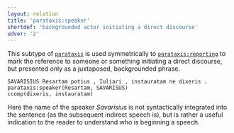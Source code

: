 ```yaml
---
layout: relation
title: 'parataxis:speaker'
shortdef: 'backgrounded actor initiating a direct discourse'
udver: '2'
---
```


This subtype of [`parataxis`](u-dep/parataxis) is used symmetrically to [`parataxis:reporting`](la-dep/parataxis-reporting) to mark the reference to someone or something initiating a direct discourse, but presented only as a juxtaposed, backgrounded phrase.


~~~ sdparse
SAVARISIUS Resartam potius , Iuliari , instauratam ne dixeris . 
parataxis:speaker(Resartam, SAVARISUS)
ccomp(dixeris, instauratam)
~~~

Here the name of the speaker *Savarisius* is not syntactically integrated into the sentence (as the subsequent indirect speech is), but is rather a useful indication to the reader to understand who is beginning a speech.